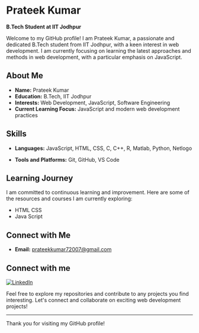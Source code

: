 # Prateek Kumar

**B.Tech Student at IIT Jodhpur**

Welcome to my GitHub profile! I am Prateek Kumar, a passionate and dedicated B.Tech student from IIT Jodhpur, with a keen interest in web development. I am currently focusing on learning the latest approaches and methods in web development, with a particular emphasis on JavaScript.

## About Me

- **Name:** Prateek Kumar
- **Education:** B.Tech, IIT Jodhpur
- **Interests:** Web Development, JavaScript, Software Engineering
- **Current Learning Focus:** JavaScript and modern web development practices 

## Skills

- **Languages:** JavaScript, HTML, CSS, C, C++, R, Matlab, Python, Netlogo
 <!---
- **Frameworks and Libraries:** (List any frameworks or libraries you are familiar with or learning, such as React, Node.js, etc.) -->
- **Tools and Platforms:** Git, GitHub, VS Code
<!--
## Projects

Here are a few projects I am currently working on or have completed:

### [Project Name 1](link-to-project)
A brief description of what this project is about and the technologies used.

### [Project Name 2](link-to-project)
A brief description of what this project is about and the technologies used.
-->
## Learning Journey

I am committed to continuous learning and improvement. Here are some of the resources and courses I am currently exploring:

- HTML CSS
- Java Script

## Connect with Me

- **Email:** [prateekkumar72007@gmail.com](mailto:your-pratekkumar72007@gmail.com)
## Connect with me

[![LinkedIn](https://img.shields.io/badge/LinkedIn-Profile-blue?style=flat&logo=linkedin)](https://www.linkedin.com/in/prateek-kumar-m07-d15-y2003)

<!--
- **Twitter:** [Your Twitter Profile](link-to-twitter) -->

Feel free to explore my repositories and contribute to any projects you find interesting. Let's connect and collaborate on exciting web development projects!

---

Thank you for visiting my GitHub profile!



<!---
PrateekKumar15/PrateekKumar15 is a ✨ special ✨ repository because its `README.md` (this file) appears on your GitHub profile.
You can click the Preview link to take a look at your changes.
--->

